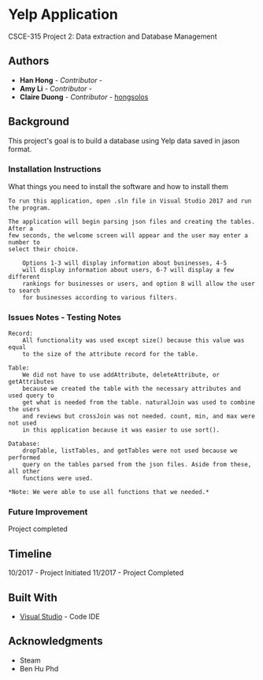 # Yelp Application  

CSCE-315 Project 2: Data extraction and Database Management 

## Authors

* **Han Hong** - *Contributor* - 
* **Amy Li** - *Contributor* - 
* **Claire Duong** - *Contributor* - [hongsolos](https://github.com/hongsolos)


## Background

This project's goal is to build a database using Yelp data saved in jason format.

### Installation Instructions

What things you need to install the software and how to install them

```
To run this application, open .sln file in Visual Studio 2017 and run the program.

The application will begin parsing json files and creating the tables. After a
few seconds, the welcome screen will appear and the user may enter a number to 
select their choice. 

    Options 1-3 will display information about businesses, 4-5
    will display information about users, 6-7 will display a few different 
    rankings for businesses or users, and option 8 will allow the user to search 
    for businesses according to various filters.

```
### Issues Notes - Testing Notes
```
Record:
    All functionality was used except size() because this value was equal
    to the size of the attribute record for the table. 

Table:
    We did not have to use addAttribute, deleteAttribute, or getAttributes 
    because we created the table with the necessary attributes and used query to 
    get what is needed from the table. naturalJoin was used to combine the users 
    and reviews but crossJoin was not needed. count, min, and max were not used 
    in this application because it was easier to use sort().

Database:
    dropTable, listTables, and getTables were not used because we performed 
    query on the tables parsed from the json files. Aside from these, all other
    functions were used.
    
*Note: We were able to use all functions that we needed.*
```

### Future Improvement
Project completed

## Timeline

10/2017 - Project Initiated
11/2017 - Project Completed

## Built With

* [Visual Studio](https://www.eclipse.org/) - Code IDE

## Acknowledgments

* Steam
* Ben Hu Phd 



